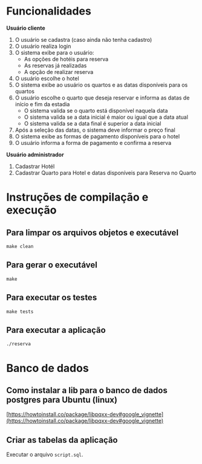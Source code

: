 # Funcionalidades

**Usuário cliente**

1. O usuário se cadastra (caso ainda não tenha cadastro)
2. O usuário realiza login
3. O sistema exibe para o usuário:
    - As opções de hotéis para reserva
    - As reservas já realizadas
    - A opção de realizar reserva 
4. O usuário escolhe o hotel
5. O sistema exibe ao usuário os quartos e as datas disponíveis para os quartos
6. O usuário escolhe o quarto que deseja reservar e informa as datas de início e fim da estadia
    - O sistema valida se o quarto está disponível naquela data
    - O sistema valida se a data inicial é maior ou igual que a data atual
    - O sistema valida se a data final é superior a data inicial
7. Após a seleção das datas, o sistema deve informar o preço final
8. O sistema exibe as formas de pagamento disponíveis para o hotel
9. O usuário informa a forma de pagamento e confirma a reserva 

**Usuário administrador**

1. Cadastrar Hotél
2. Cadastrar Quarto para Hotel e datas disponíveis para Reserva no Quarto


# Instruções de compilação e execução

## Para limpar os arquivos objetos e executável

```
make clean
```

## Para gerar o executável

```
make
```

## Para executar os testes

```
make tests
```

## Para executar a aplicação

```
./reserva
```

# Banco de dados

## Como instalar a lib para o banco de dados postgres para Ubuntu (linux)

[https://howtoinstall.co/package/libpqxx-dev#google_vignette](https://howtoinstall.co/package/libpqxx-dev#google_vignette)

## Criar as tabelas da aplicação

Executar o arquivo `script.sql`.